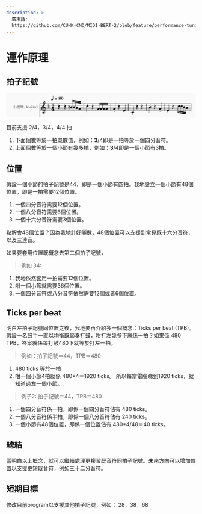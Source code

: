 ```yaml
---
description: >-
  廣東話:
  https://github.com/CUHK-CMD/MIDI-BERT-2/blob/feature/performance-tuning/tutorial/cantonese/doc-ticks-per-beat.ipynb
---
```


# 運作原理

## 拍子記號 <a href="#e6-8b-8d-e5-ad-90-e8-a8-98-e8-99-9f" id="e6-8b-8d-e5-ad-90-e8-a8-98-e8-99-9f"></a>

![目前支援 2/4，3/4，4/4 拍](../.gitbook/assets/image.png)

目前支援 2/4，3/4，4/4 拍

1. 下面個數等於一拍既數值，例如：**3**/4即是一拍等於一個四分音符。
2. 上面個數等於一個小節有幾多拍，例如：**3**/4即是一個小節有3拍。

## 位置

假設一個小節的拍子記號是44，即是一個小節有四拍。我地設立一個小節有48個位置，即是一拍需要12個位置。

1. 一個四分音符需要12個位置。
2. 一個八分音符需要6個位置。
3. 一個十六分音符需要3個位置。

點解會48個位置？因為我地計好曬數，48個位置可以支援到常見既十六分音符，以及三連音。

如果要套用位置既概念去第二個拍子記號，
> 例如 34:

1. 我地依然套用一拍需要12個位置。
2. 咁一個小節就需要36個位置。
3. 一個四分音符或八分音符依然需要12個或者6個位置。

## Ticks per beat
明白左拍子記號同位置之後，我地要再介紹多一個概念：Ticks per beat (TPB)。假設一名鼓手一直以均衡既節奏打鼓，咁打左幾多下就係一拍？如果係 480 TPB，答案就係每打鼓480下就等於打左一拍。

> 例如：拍子記號＝44，TPB＝480

1. 480 ticks 等於一拍
2. 咁一個小節4拍就係 480*4＝1920 ticks。
所以每當電腦睇到1920 ticks，就知道過左一個小節。

> 例子2: 拍子記號＝44，TPB＝480

1. 一個四分音符係一拍，即係一個四分音符佔有 480 ticks。
2. 一個八分音符係半拍，即係一個八分音符佔有 240 ticks。
3. 一個小節有48個位置，即係一個位置佔有 480*4/48＝40 ticks。

## 總結
當明白以上概念，就可以繼續處理更複習既音符同拍子記號。未來方向可以增加位置以支援更短既音符，例如三十二分音符。

## 短期目標
修改目前program以支援其他拍子記號，例如： 28，38，68